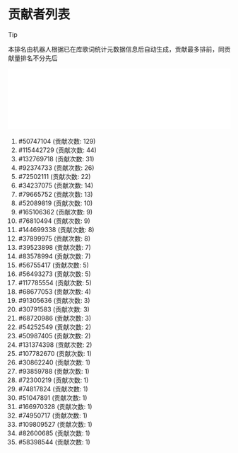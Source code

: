 # 贡献者列表

> [!TIP]
> 本排名由机器人根据已在库歌词统计元数据信息后自动生成，贡献最多排前，同贡献量排名不分先后

![贡献者头像画廊](./CONTRIBUTORS.svg)

1. #50747104 (贡献次数: 129)
2. #115442729 (贡献次数: 44)
3. #132769718 (贡献次数: 31)
4. #92374733 (贡献次数: 26)
5. #72502111 (贡献次数: 22)
6. #34237075 (贡献次数: 14)
7. #79665752 (贡献次数: 13)
8. #52089819 (贡献次数: 10)
9. #165106362 (贡献次数: 9)
10. #76810494 (贡献次数: 9)
11. #144699338 (贡献次数: 8)
12. #37899975 (贡献次数: 8)
13. #39523898 (贡献次数: 7)
14. #83578994 (贡献次数: 7)
15. #56755417 (贡献次数: 5)
16. #56493273 (贡献次数: 5)
17. #117785554 (贡献次数: 5)
18. #68677053 (贡献次数: 4)
19. #91305636 (贡献次数: 3)
20. #30791583 (贡献次数: 3)
21. #68720986 (贡献次数: 3)
22. #54252549 (贡献次数: 2)
23. #50987405 (贡献次数: 2)
24. #131374398 (贡献次数: 2)
25. #107782670 (贡献次数: 1)
26. #30862240 (贡献次数: 1)
27. #93859788 (贡献次数: 1)
28. #72300219 (贡献次数: 1)
29. #74817824 (贡献次数: 1)
30. #51047891 (贡献次数: 1)
31. #166970328 (贡献次数: 1)
32. #74950717 (贡献次数: 1)
33. #109809527 (贡献次数: 1)
34. #82600685 (贡献次数: 1)
35. #58398544 (贡献次数: 1)
